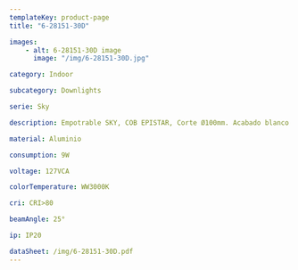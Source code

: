 ```yaml
---
templateKey: product-page
title: "6-28151-30D"

images:
    - alt: 6-28151-30D image
      image: "/img/6-28151-30D.jpg"

category: Indoor

subcategory: Downlights

serie: Sky

description: Empotrable SKY, COB EPISTAR, Corte Ø100mm. Acabado blanco -01. DIMEABLE.

material: Aluminio

consumption: 9W

voltage: 127VCA

colorTemperature: WW3000K

cri: CRI>80

beamAngle: 25°

ip: IP20

dataSheet: /img/6-28151-30D.pdf
---
```



